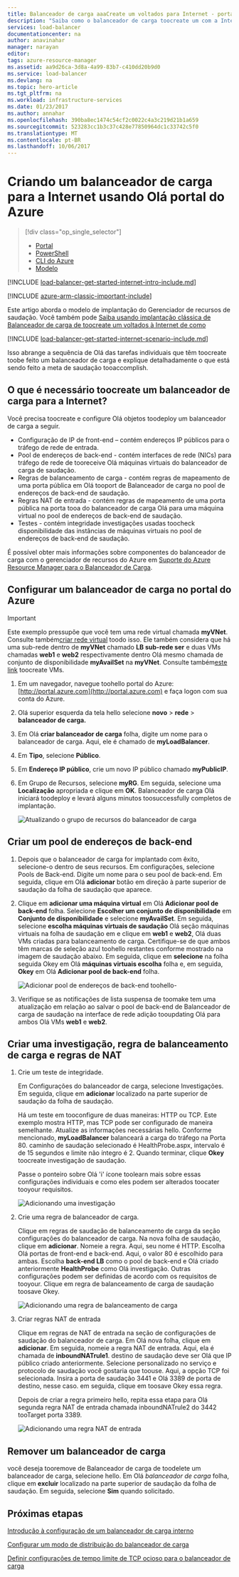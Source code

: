 ```yaml
---
title: Balanceador de carga aaaCreate um voltados para Internet - portal do Azure | Microsoft Docs
description: "Saiba como o balanceador de carga toocreate um com a Internet usando o Gerenciador de recursos Olá portal do Azure"
services: load-balancer
documentationcenter: na
author: anavinahar
manager: narayan
editor: 
tags: azure-resource-manager
ms.assetid: aa9d26ca-3d8a-4a99-83b7-c410dd20b9d0
ms.service: load-balancer
ms.devlang: na
ms.topic: hero-article
ms.tgt_pltfrm: na
ms.workload: infrastructure-services
ms.date: 01/23/2017
ms.author: annahar
ms.openlocfilehash: 390ba8ec1474c54cf2c0022c4a3c219d21b1a659
ms.sourcegitcommit: 523283cc1b3c37c428e77850964dc1c33742c5f0
ms.translationtype: MT
ms.contentlocale: pt-BR
ms.lasthandoff: 10/06/2017
---
```

# <a name="creating-an-internet-facing-load-balancer-using-hello-azure-portal"></a>Criando um balanceador de carga para a Internet usando Olá portal do Azure

> [!div class="op_single_selector"]
> * [Portal](../load-balancer/load-balancer-get-started-internet-portal.md)
> * [PowerShell](../load-balancer/load-balancer-get-started-internet-arm-ps.md)
> * [CLI do Azure](../load-balancer/load-balancer-get-started-internet-arm-cli.md)
> * [Modelo](../load-balancer/load-balancer-get-started-internet-arm-template.md)

[!INCLUDE [load-balancer-get-started-internet-intro-include.md](../../includes/load-balancer-get-started-internet-intro-include.md)]

[!INCLUDE [azure-arm-classic-important-include](../../includes/azure-arm-classic-important-include.md)]

Este artigo aborda o modelo de implantação do Gerenciador de recursos de saudação. Você também pode [Saiba usando implantação clássica de Balanceador de carga de toocreate um voltados à Internet de como](load-balancer-get-started-internet-classic-portal.md)

[!INCLUDE [load-balancer-get-started-internet-scenario-include.md](../../includes/load-balancer-get-started-internet-scenario-include.md)]

Isso abrange a sequência de Olá das tarefas individuais que têm toocreate toobe feito um balanceador de carga e explique detalhadamente o que está sendo feito a meta de saudação tooaccomplish.

## <a name="what-is-required-toocreate-an-internet-facing-load-balancer"></a>O que é necessário toocreate um balanceador de carga para a Internet?

Você precisa toocreate e configure Olá objetos toodeploy um balanceador de carga a seguir.

* Configuração de IP de front-end – contém endereços IP públicos para o tráfego de rede de entrada.
* Pool de endereços de back-end - contém interfaces de rede (NICs) para tráfego de rede de tooreceive Olá máquinas virtuais do balanceador de carga de saudação.
* Regras de balanceamento de carga - contém regras de mapeamento de uma porta pública em Olá tooport de Balanceador de carga no pool de endereços de back-end de saudação.
* Regras NAT de entrada - contém regras de mapeamento de uma porta pública na porta tooa do balanceador de carga Olá para uma máquina virtual no pool de endereços de back-end de saudação.
* Testes - contém integridade investigações usadas toocheck disponibilidade das instâncias de máquinas virtuais no pool de endereços de back-end de saudação.

É possível obter mais informações sobre componentes do balanceador de carga com o gerenciador de recursos do Azure em [Suporte do Azure Resource Manager para o Balanceador de Carga](load-balancer-arm.md).

## <a name="set-up-a-load-balancer-in-azure-portal"></a>Configurar um balanceador de carga no portal do Azure

> [!IMPORTANT]
> Este exemplo pressupõe que você tem uma rede virtual chamada **myVNet**. Consulte também[criar rede virtual](../virtual-network/virtual-networks-create-vnet-arm-pportal.md) toodo isso. Ele também considera que há uma sub-rede dentro de **myVNet** chamado **LB sub-rede ser** e duas VMs chamadas **web1** e **web2** respectivamente dentro Olá mesmo chamada de conjunto de disponibilidade **myAvailSet** na **myVNet**. Consulte também[este link](../virtual-machines/virtual-machines-windows-hero-tutorial.md?toc=%2fazure%2fvirtual-machines%2fwindows%2ftoc.json) toocreate VMs.

1. Em um navegador, navegue toohello portal do Azure: [http://portal.azure.com](http://portal.azure.com) e faça logon com sua conta do Azure.
2. Olá superior esquerda da tela hello selecione **novo** > **rede** > **balanceador de carga.**
3. Em Olá **criar balanceador de carga** folha, digite um nome para o balanceador de carga. Aqui, ele é chamado de **myLoadBalancer**.
4. Em **Tipo**, selecione **Público**.
5. Em **Endereço IP público**, crie um novo IP público chamado **myPublicIP**.
6. Em Grupo de Recursos, selecione **myRG**. Em seguida, selecione uma **Localização** apropriada e clique em **OK**. Balanceador de carga Olá iniciará toodeploy e levará alguns minutos toosuccessfully completos de implantação.

    ![Atualizando o grupo de recursos do balanceador de carga](./media/load-balancer-get-started-internet-portal/1-load-balancer.png)

## <a name="create-a-back-end-address-pool"></a>Criar um pool de endereços de back-end

1. Depois que o balanceador de carga for implantado com êxito, selecione-o dentro de seus recursos. Em configurações, selecione Pools de Back-end. Digite um nome para o seu pool de back-end. Em seguida, clique em Olá **adicionar** botão em direção à parte superior de saudação da folha de saudação que aparece.
2. Clique em **adicionar uma máquina virtual** em Olá **Adicionar pool de back-end** folha.  Selecione **Escolher um conjunto de disponibilidade** em **Conjunto de disponibilidade** e selecione **myAvailSet**. Em seguida, selecione **escolha máquinas virtuais de saudação** Olá seção máquinas virtuais na folha de saudação em e clique em **web1** e **web2**, Olá duas VMs criadas para balanceamento de carga. Certifique-se de que ambos têm marcas de seleção azul toohello restantes conforme mostrado na imagem de saudação abaixo. Em seguida, clique em **selecione** na folha seguida Okey em Olá **máquinas virtuais escolha** folha e, em seguida, **Okey** em Olá **Adicionar pool de back-end** folha.

    ![Adicionar pool de endereços de back-end toohello- ](./media/load-balancer-get-started-internet-portal/3-load-balancer-backend-02.png)

3. Verifique se as notificações de lista suspensa de toomake tem uma atualização em relação ao salvar o pool de back-end de Balanceador de carga de saudação na interface de rede adição tooupdating Olá para ambos Olá VMs **web1** e **web2**.

## <a name="create-a-probe-lb-rule-and-nat-rules"></a>Criar uma investigação, regra de balanceamento de carga e regras de NAT

1. Crie um teste de integridade.

    Em Configurações do balanceador de carga, selecione Investigações. Em seguida, clique em **adicionar** localizado na parte superior de saudação da folha de saudação.

    Há um teste em tooconfigure de duas maneiras: HTTP ou TCP. Este exemplo mostra HTTP, mas TCP pode ser configurado de maneira semelhante.
    Atualize as informações necessárias hello. Conforme mencionado, **myLoadBalancer** balanceará a carga do tráfego na Porta 80. caminho de saudação selecionado é HealthProbe.aspx, intervalo é de 15 segundos e limite não íntegro é 2. Quando terminar, clique **Okey** toocreate investigação de saudação.

    Passe o ponteiro sobre Olá 'i' ícone toolearn mais sobre essas configurações individuais e como eles podem ser alterados toocater tooyour requisitos.

    ![Adicionando uma investigação](./media/load-balancer-get-started-internet-portal/4-load-balancer-probes.png)

2. Crie uma regra de balanceador de carga.

    Clique em regras de saudação de balanceamento de carga da seção configurações do balanceador de carga. Na nova folha de saudação, clique em **adicionar**. Nomeie a regra. Aqui, seu nome é HTTP. Escolha Olá portas de front-end e back-end. Aqui, o valor 80 é escolhido para ambas. Escolha **back-end LB** como o pool de back-end e Olá criado anteriormente **HealthProbe** como Olá investigação. Outras configurações podem ser definidas de acordo com os requisitos de tooyour. Clique em regra de balanceamento de carga de saudação toosave Okey.

    ![Adicionando uma regra de balanceamento de carga](./media/load-balancer-get-started-internet-portal/5-load-balancing-rules.png)

3. Criar regras NAT de entrada

    Clique em regras de NAT de entrada na seção de configurações de saudação do balanceador de carga. Em Olá nova folha, clique em **adicionar**. Em seguida, nomeie a regra NAT de entrada. Aqui, ela é chamada de **inboundNATrule1**. destino de saudação deve ser Olá que IP público criado anteriormente. Selecione personalizado no serviço e protocolo de saudação você gostaria que toouse. Aqui, a opção TCP foi selecionada. Insira a porta de saudação 3441 e Olá 3389 de porta de destino, nesse caso. em seguida, clique em toosave Okey essa regra.

    Depois de criar a regra primeiro hello, repita essa etapa para Olá segunda regra NAT de entrada chamada inboundNATrule2 do 3442 tooTarget porta 3389.

    ![Adicionando uma regra NAT de entrada](./media/load-balancer-get-started-internet-portal/6-load-balancer-inbound-nat-rules.png)

## <a name="remove-a-load-balancer"></a>Remover um balanceador de carga

você deseja tooremove de Balanceador de carga de toodelete um balanceador de carga, selecione hello. Em Olá *balanceador de carga* folha, clique em **excluir** localizado na parte superior de saudação da folha de saudação. Em seguida, selecione **Sim** quando solicitado.

## <a name="next-steps"></a>Próximas etapas

[Introdução à configuração de um balanceador de carga interno](load-balancer-get-started-ilb-arm-cli.md)

[Configurar um modo de distribuição do balanceador de carga](load-balancer-distribution-mode.md)

[Definir configurações de tempo limite de TCP ocioso para o balanceador de carga](load-balancer-tcp-idle-timeout.md)
